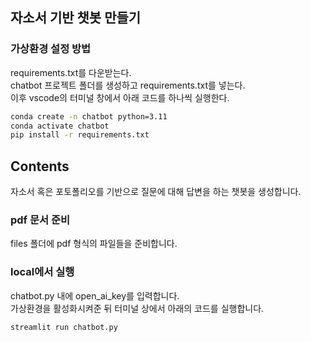 ## 자소서 기반 챗봇 만들기

### 가상환경 설정 방법  
requirements.txt를 다운받는다.  
chatbot 프로젝트 폴더를 생성하고 requirements.txt를 넣는다.  
이후 vscode의 터미널 창에서 아래 코드를 하나씩 실행한다.  

```cmd
conda create -n chatbot python=3.11
conda activate chatbot  
pip install -r requirements.txt
```

## Contents
자소서 혹은 포토폴리오를 기반으로 질문에 대해 답변을 하는 챗봇을 생성합니다. 

### pdf 문서 준비
files 폴더에 pdf 형식의 파일들을 준비합니다.  

### local에서 실행
chatbot.py 내에 open_ai_key를 입력합니다.  
가상환경을 활성화시켜준 뒤 터미널 상에서 아래의 코드를 실행합니다.  
```cmd
streamlit run chatbot.py
```
